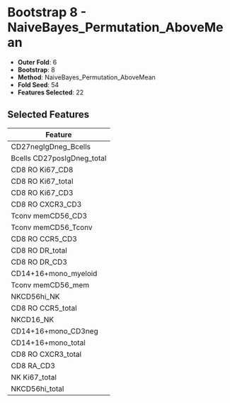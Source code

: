 # Bootstrap 8 - NaiveBayes_Permutation_AboveMean

- **Outer Fold**: 6
- **Bootstrap**: 8
- **Method**: NaiveBayes_Permutation_AboveMean
- **Fold Seed**: 54
- **Features Selected**: 22

## Selected Features

| Feature |
|---------|
| CD27negIgDneg_Bcells |
| Bcells CD27posIgDneg_total |
| CD8 RO Ki67_CD8 |
| CD8 RO Ki67_total |
| CD8  RO Ki67_CD3 |
| CD8 RO CXCR3_CD3 |
| Tconv memCD56_CD3 |
| Tconv memCD56_Tconv |
| CD8 RO CCR5_CD3 |
| CD8 RO DR_total |
| CD8 RO DR_CD3 |
| CD14+16+mono_myeloid |
| Tconv memCD56_mem |
| NKCD56hi_NK |
| CD8 RO CCR5_total |
| NKCD16_NK |
| CD14+16+mono_CD3neg |
| CD14+16+mono_total |
| CD8 RO CXCR3_total |
| CD8 RA_CD3 |
| NK Ki67_total |
| NKCD56hi_total |
